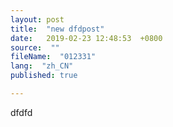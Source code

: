 ```yaml
---
layout: post
title:  "new dfdpost"
date:   2019-02-23 12:48:53  +0800
source:  ""
fileName:  "012331"
lang:  "zh_CN"
published: true

---
```


dfdfd